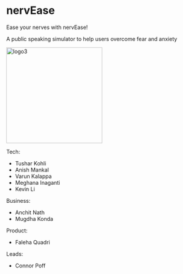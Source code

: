# nervEase
Ease your nerves with nervEase!

A public speaking simulator to help users overcome fear and anxiety

<img width="254" alt="logo3" src="https://user-images.githubusercontent.com/61900832/167345651-7d793152-257b-4558-adab-2d0bdf8e64c7.png">

Tech:
- Tushar Kohli
- Anish Mankal
- Varun Kalappa
- Meghana Inaganti
- Kevin Li

Business:
- Anchit Nath
- Mugdha Konda

Product:
- Faleha Quadri

Leads:
- Connor Poff
